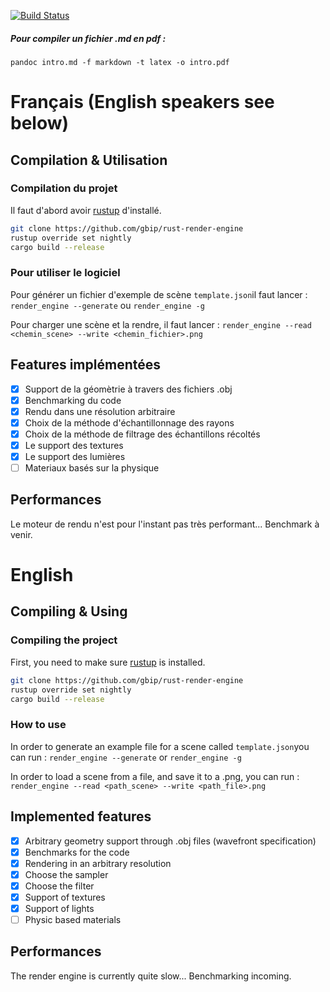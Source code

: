 [![Build Status](https://travis-ci.org/gbip/rust-render-engine.svg?branch=master)](https://travis-ci.org/gbip/rust-render-engine)

##### Pour compiler un fichier .md en pdf :
`pandoc intro.md -f markdown -t latex -o intro.pdf`

# Français (English speakers see below)
## Compilation & Utilisation
### Compilation du projet
Il faut d'abord avoir [rustup](https://www.rustup.rs/) d'installé.
``` bash
git clone https://github.com/gbip/rust-render-engine
rustup override set nightly
cargo build --release
```
### Pour utiliser le logiciel
Pour générer un fichier d'exemple de scène `template.json`il faut lancer : `render_engine --generate` ou `render_engine -g`

Pour charger une scène et la rendre, il faut lancer : `render_engine --read <chemin_scene> --write <chemin_fichier>.png`

## Features implémentées

- [x] Support de la géomètrie à travers des fichiers .obj
- [x] Benchmarking du code
- [x] Rendu dans une résolution arbitraire
- [x] Choix de la méthode d'échantillonnage des rayons
- [x] Choix de la méthode de filtrage des échantillons récoltés
- [x] Le support des textures
- [x] Le support des lumières
- [ ] Materiaux basés sur la physique

## Performances

Le moteur de rendu n'est pour l'instant pas très performant...
Benchmark à venir.

# English
## Compiling & Using
### Compiling the project
First, you need to make sure [rustup](https://www.rustup.rs/) is installed.
``` bash
git clone https://github.com/gbip/rust-render-engine
rustup override set nightly
cargo build --release
```
### How to use
In order to generate an example file for a scene called `template.json`you can run : `render_engine --generate` or `render_engine -g`

In order to load a scene from a file, and save it to a .png, you can run : `render_engine --read <path_scene> --write <path_file>.png`

## Implemented features

- [x]  Arbitrary geometry support through .obj files (wavefront specification)
- [x] Benchmarks for the code
- [x] Rendering in an arbitrary resolution
- [x] Choose the sampler
- [x] Choose the filter
- [x] Support of textures
- [x] Support of lights
- [ ] Physic based materials

## Performances
The render engine is currently quite slow...
Benchmarking incoming.
